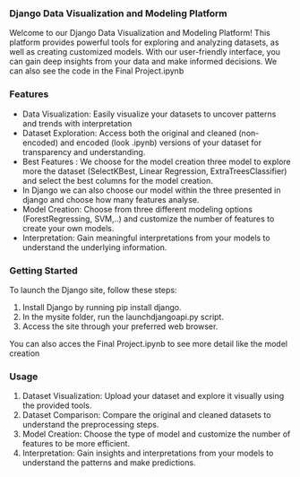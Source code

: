 ### Django Data Visualization and Modeling Platform
Welcome to our Django Data Visualization and Modeling Platform! This platform provides powerful tools for exploring and analyzing datasets, as well as creating customized models. With our user-friendly interface, you can gain deep insights from your data and make informed decisions. We can also see the code in the Final Project.ipynb

### Features
- Data Visualization: Easily visualize your datasets to uncover patterns and trends with interpretation
- Dataset Exploration: Access both the original and cleaned (non-encoded) and encoded (look .ipynb) versions of your dataset for transparency and understanding.
- Best Features : We choose for the model creation three model to explore more the dataset (SelectKBest, Linear Regression, ExtraTreesClassifier) and select the best columns for the model creation.
- In Django we can also choose our model within the three presented in django and choose how many features analyse.
- Model Creation: Choose from three different modeling options (ForestRegressing, SVM,..) and customize the number of features to create your own models.
- Interpretation: Gain meaningful interpretations from your models to understand the underlying information.

### Getting Started
To launch the Django site, follow these steps:

1. Install Django by running pip install django.
2. In the mysite folder, run the launchdjangoapi.py script.
3. Access the site through your preferred web browser.

You can also acces the Final Project.ipynb to see more detail like the model creation

### Usage
1. Dataset Visualization: Upload your dataset and explore it visually using the provided tools.
2. Dataset Comparison: Compare the original and cleaned datasets to understand the preprocessing steps.
3. Model Creation: Choose the type of model and customize the number of features to be more efficient.
4. Interpretation: Gain insights and interpretations from your models to understand the patterns and make predictions.
